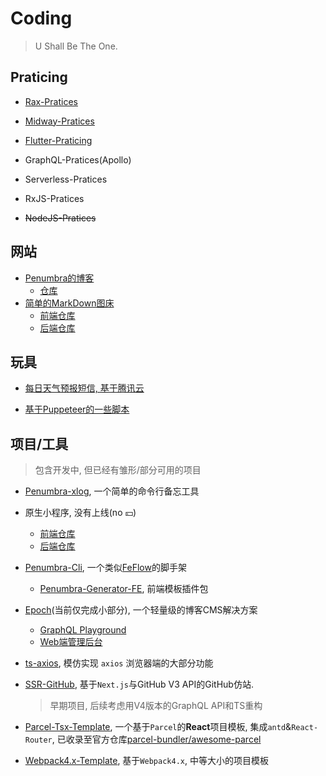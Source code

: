# Coding
> U Shall Be The One.

## Praticing

- [Rax-Pratices](https://github.com/linbudu599/Rax-Pratice)

- [Midway-Pratices](https://github.com/linbudu599/Midway-Practice)
- [Flutter-Praticing](https://github.com/linbudu599/Flutter-Praticing)

- GraphQL-Pratices(Apollo)
- Serverless-Pratices
- RxJS-Pratices
- ~~NodeJS-Pratices~~

## 网站

- [Penumbra的博客](https://linbudu.top/)
  - [仓库](https://github.com/linbudu599/Blog)
- [简单的MarkDown图床](http://47.97.183.158:3666/upload)
  - [前端仓库](https://github.com/linbudu599/OSS-Store-FE)
  - [后端仓库](https://github.com/linbudu599/OSS-Store-BE)

## 玩具

- [每日天气预报短信, 基于腾讯云](https://github.com/linbudu599/weather-msg-sender)

- [基于Puppeteer的一些脚本](https://github.com/linbudu599/Puppeteer-Pratices)

## 项目/工具

> 包含开发中, 但已经有雏形/部分可用的项目

- [Penumbra-xlog](https://github.com/linbudu599/Penumbra-xlog), 一个简单的命令行备忘工具

- 原生小程序, 没有上线(no 💴)
  - [前端仓库](https://github.com/linbudu599/Mini-Program-BUDU-FE)
  - [后端仓库](https://github.com/linbudu599/Mini-Program-BUDU-BE)
  
- [Penumbra-Cli](https://github.com/linbudu599/Penumbra-Cli), 一个类似[FeFlow](https://feflowjs.com/zh/guide/)的脚手架

  - [Penumbra-Generator-FE](https://github.com/linbudu599/Penumbra-Generator-FE), 前端模板插件包

- [Epoch](https://github.com/linbudu599/Epoch)(当前仅完成小部分), 一个轻量级的博客CMS解决方案

  - [GraphQL Playground](http://47.97.183.158:4000/graphql)
  - [Web端管理后台](https://github.com/linbudu599/Epoch-Manager)

- [ts-axios](https://github.com/linbudu599/ts-axios), 模仿实现 `axios` 浏览器端的大部分功能

- [SSR-GitHub](https://github.com/linbudu599/SSR-Github), 基于`Next.js`与GitHub V3 API的GitHub仿站.

  > 早期项目, 后续考虑用V4版本的GraphQL API和TS重构

- [Parcel-Tsx-Template](https://github.com/linbudu599/Parcel-Tsx-Template), 一个基于`Parcel`的**React**项目模板, 集成`antd`&`React-Router`, 已收录至官方仓库[parcel-bundler/awesome-parcel]()

- [Webpack4.x-Template](https://github.com/linbudu599/Webpack4.x-Template), 基于`Webpack4.x`, 中等大小的项目模板